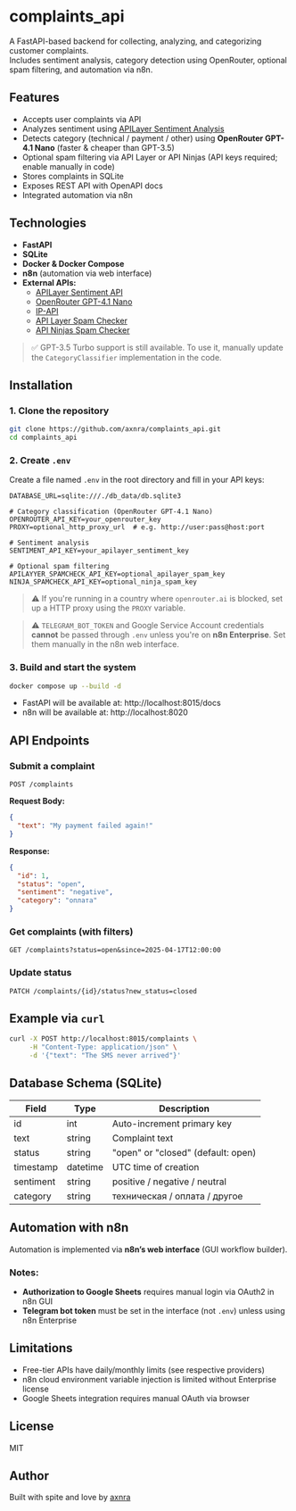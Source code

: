 # complaints_api

A FastAPI-based backend for collecting, analyzing, and categorizing customer complaints.  
Includes sentiment analysis, category detection using OpenRouter, optional spam filtering, and automation via n8n.

## Features

- Accepts user complaints via API
- Analyzes sentiment using [APILayer Sentiment Analysis](https://apilayer.com/marketplace/sentiment-api)
- Detects category (technical / payment / other) using **OpenRouter GPT-4.1 Nano** (faster & cheaper than GPT-3.5)
- Optional spam filtering via API Layer or API Ninjas (API keys required; enable manually in code)
- Stores complaints in SQLite
- Exposes REST API with OpenAPI docs
- Integrated automation via n8n

## Technologies

- **FastAPI**
- **SQLite**
- **Docker & Docker Compose**
- **n8n** (automation via web interface)
- **External APIs:**
  - [APILayer Sentiment API](https://apilayer.com/marketplace/sentiment-api)
  - [OpenRouter GPT-4.1 Nano](https://openrouter.ai/openai/gpt-4.1-nano/api)
  - [IP-API](http://ip-api.com/)
  - [API Layer Spam Checker](https://apilayer.com/marketplace/spamcheck-api)
  - [API Ninjas Spam Checker](https://api-ninjas.com/api/spamcheck)

> ✅ GPT-3.5 Turbo support is still available. To use it, manually update the `CategoryClassifier` implementation in the code.

## Installation

### 1. Clone the repository

```bash
git clone https://github.com/axnra/complaints_api.git
cd complaints_api
```

### 2. Create `.env`

Create a file named `.env` in the root directory and fill in your API keys:

```
DATABASE_URL=sqlite:///./db_data/db.sqlite3

# Category classification (OpenRouter GPT-4.1 Nano)
OPENROUTER_API_KEY=your_openrouter_key
PROXY=optional_http_proxy_url  # e.g. http://user:pass@host:port

# Sentiment analysis
SENTIMENT_API_KEY=your_apilayer_sentiment_key

# Optional spam filtering
APILAYYER_SPAMCHECK_API_KEY=optional_apilayer_spam_key
NINJA_SPAMCHECK_API_KEY=optional_ninja_spam_key
```

> ⚠️ If you're running in a country where `openrouter.ai` is blocked, set up a HTTP proxy using the `PROXY` variable.

> ⚠️ `TELEGRAM_BOT_TOKEN` and Google Service Account credentials **cannot** be passed through `.env` unless you're on **n8n Enterprise**. Set them manually in the n8n web interface.

### 3. Build and start the system

```bash
docker compose up --build -d
```

- FastAPI will be available at: http://localhost:8015/docs  
- n8n will be available at: http://localhost:8020

## API Endpoints

### Submit a complaint

```http
POST /complaints
```

**Request Body:**
```json
{
  "text": "My payment failed again!"
}
```

**Response:**
```json
{
  "id": 1,
  "status": "open",
  "sentiment": "negative",
  "category": "оплата"
}
```

### Get complaints (with filters)

```http
GET /complaints?status=open&since=2025-04-17T12:00:00
```

### Update status

```http
PATCH /complaints/{id}/status?new_status=closed
```

## Example via `curl`

```bash
curl -X POST http://localhost:8015/complaints \
     -H "Content-Type: application/json" \
     -d '{"text": "The SMS never arrived"}'
```

## Database Schema (SQLite)

| Field     | Type    | Description                        |
|-----------|---------|------------------------------------|
| id        | int     | Auto-increment primary key         |
| text      | string  | Complaint text                     |
| status    | string  | "open" or "closed" (default: open) |
| timestamp | datetime| UTC time of creation               |
| sentiment | string  | positive / negative / neutral      |
| category  | string  | техническая / оплата / другое      |

## Automation with n8n

Automation is implemented via **n8n’s web interface** (GUI workflow builder).

### Notes:

- **Authorization to Google Sheets** requires manual login via OAuth2 in n8n GUI
- **Telegram bot token** must be set in the interface (not `.env`) unless using n8n Enterprise

## Limitations

- Free-tier APIs have daily/monthly limits (see respective providers)
- n8n cloud environment variable injection is limited without Enterprise license
- Google Sheets integration requires manual OAuth via browser

## License

MIT

## Author

Built with spite and love by [axnra](https://github.com/axnra)
